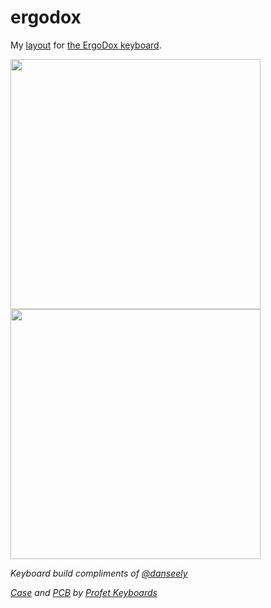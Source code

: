 # ergodox

My [layout][wc] for [the ErgoDox keyboard][ek].

<img src="https://www.dropbox.com/s/kwtb01m4onf1v1q/ergodox-2017-05-05.jpg?raw=1" width="400" />
<img src="https://www.dropbox.com/s/bevwprixyapovw0/ErgoDox%20EZ%20Configurator.png?raw=1" width="400" />

_Keyboard build compliments of [*@danseely*][ds]_

_[Case][cs] and [PCB][pcb] by [Profet Keyboards][pk]_

[ek]: https://www.ergodox.io/
[wc]: http://configure.ergodox-ez.com/keyboard_layouts/kjemom/edit
[ds]: https://github.com/danseely
[cs]: http://shop.profetkeyboards.com/product/ergodox-case
[pcb]: http://shop.profetkeyboards.com/product/ergodox-pcbs
[pk]: http://shop.profetkeyboards.com/
